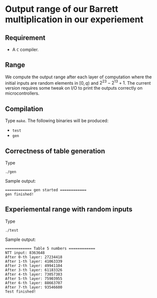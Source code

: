 

# Output range of our Barrett multiplication in our experiement

## Requirement

- A `C` compiler.

## Range

We compute the output range after each layer of computation where the initial inputs are random elements in $[0, q)$ and $2^{23} - 2^{13} + 1$.
The current version requires some tweak on I/O to print the outputs correctly on microcontrollers.

## Compilation
Type
`make`. The following binaries will be produced:
- `test`
- `gen`


## Correctness of table generation

Type
```
./gen
```

Sample output:
```
============ gen started ============
gen finished!
```

## Experiemental range with random inputs

Type
```
./test
```

Sample output:
```
============ Table 5 numbers ============
NTT input: 8363648
After 0-th layer: 27234418
After 1-th layer: 41063339
After 2-th layer: 49941104
After 3-th layer: 61183326
After 4-th layer: 73057383
After 5-th layer: 75903955
After 6-th layer: 88663707
After 7-th layer: 93546600
Test finished!
```



